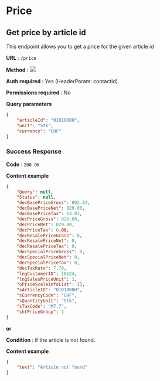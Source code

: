 # Price

## Get price by article id

This endpoint allows you to get a price for the given article id

**URL** : `/price`

**Method** : <img src="https://img.shields.io/badge/GET%20-%23323330.svg?&style=flat&color=green"/>

**Auth required** : Yes (HeaderParam: contactid)

**Permissions required** : No

**Query parameters**

``` json
{
    "articleId": "0101008H",
    "unit": "Stk",
    "currency": "CHF"
}
```

### Success Response

**Code** : `200 OK`

**Content example**

```json
{
    "Query": null,
    "Status": null,
    "decBasePriceGross": 892.83,
    "decBasePriceNet": 829.00,
    "decBasePriceTax": 63.83,
    "decPriceGross": 829.00,
    "decPriceNet": 829.00,
    "decPriceTax": 0.00,
    "decResalePriceGross": 0,
    "decResalePriceNet": 0,
    "decResalePriceTax": 0,
    "decSpecialPriceGross": 0,
    "decSpecialPriceNet": 0,
    "decSpecialPriceTax": 0,
    "decTaxRate": 7.70,
    "lngCustomerID": 10124,
    "lngSalesPriceUnit": 1,
    "oPriceScaleInfoList": [],
    "sArticleID": "0101008H",
    "sCurrencyCode": "CHF",
    "sQuantityUnit": "Stk",
    "sTaxCode": "M7.7",
    "shtPriceGroup": 1
}
```

**or**

**Condition** : if the article is not found.

**Content example**

```json
{
    "text": "Article not found"
}
```